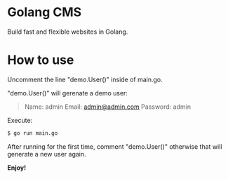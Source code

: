 
# Golang CMS

Build fast and flexible websites in Golang.

# How to use

Uncomment the line "demo.User()" inside of main.go.

"demo.User()" will gerenate a demo user:

> Name: admin
> Email: admin@admin.com
> Password: admin

Execute:

```sh
$ go run main.go
```

After running for the first time, comment "demo.User()" otherwise that will generate a new user again.

**Enjoy!**
